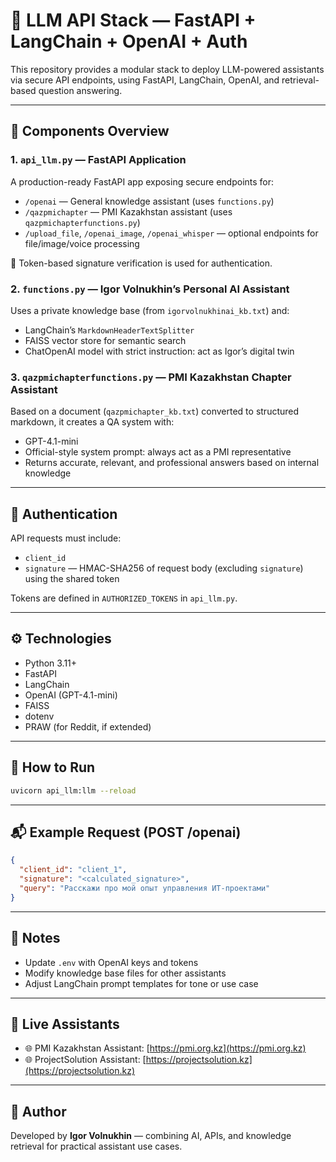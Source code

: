 # 🧠 LLM API Stack — FastAPI + LangChain + OpenAI + Auth

This repository provides a modular stack to deploy LLM-powered assistants via secure API endpoints, using FastAPI, LangChain, OpenAI, and retrieval-based question answering.

---

## 📁 Components Overview

### 1. `api_llm.py` — FastAPI Application

A production-ready FastAPI app exposing secure endpoints for:

* `/openai` — General knowledge assistant (uses `functions.py`)
* `/qazpmichapter` — PMI Kazakhstan assistant (uses `qazpmichapterfunctions.py`)
* `/upload_file`, `/openai_image`, `/openai_whisper` — optional endpoints for file/image/voice processing

🔐 Token-based signature verification is used for authentication.

### 2. `functions.py` — Igor Volnukhin’s Personal AI Assistant

Uses a private knowledge base (from `igorvolnukhinai_kb.txt`) and:

* LangChain’s `MarkdownHeaderTextSplitter`
* FAISS vector store for semantic search
* ChatOpenAI model with strict instruction: act as Igor’s digital twin

### 3. `qazpmichapterfunctions.py` — PMI Kazakhstan Chapter Assistant

Based on a document (`qazpmichapter_kb.txt`) converted to structured markdown, it creates a QA system with:

* GPT-4.1-mini
* Official-style system prompt: always act as a PMI representative
* Returns accurate, relevant, and professional answers based on internal knowledge

---

## 🔐 Authentication

API requests must include:

* `client_id`
* `signature` — HMAC-SHA256 of request body (excluding `signature`) using the shared token

Tokens are defined in `AUTHORIZED_TOKENS` in `api_llm.py`.

---

## ⚙️ Technologies

* Python 3.11+
* FastAPI
* LangChain
* OpenAI (GPT-4.1-mini)
* FAISS
* dotenv
* PRAW (for Reddit, if extended)

---

## 🧪 How to Run

```bash
uvicorn api_llm:llm --reload
```

---

## 📬 Example Request (POST /openai)

```json
{
  "client_id": "client_1",
  "signature": "<calculated_signature>",
  "query": "Расскажи про мой опыт управления ИТ-проектами"
}
```

---

## 📌 Notes

* Update `.env` with OpenAI keys and tokens
* Modify knowledge base files for other assistants
* Adjust LangChain prompt templates for tone or use case

---

## 🔗 Live Assistants

* 🌐 PMI Kazakhstan Assistant: [https://pmi.org.kz](https://pmi.org.kz)
* 🌐 ProjectSolution Assistant: [https://projectsolution.kz](https://projectsolution.kz)

---

## 👤 Author

Developed by **Igor Volnukhin** — combining AI, APIs, and knowledge retrieval for practical assistant use cases.
